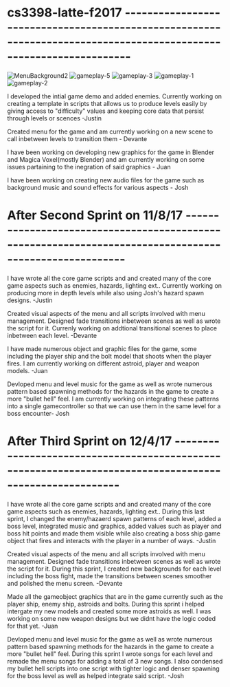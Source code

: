 # cs3398-latte-f2017 -------------------------------------------------------------------------------------------------------------------

![MenuBackground2](https://user-images.githubusercontent.com/31595883/61266754-e9a04200-a75a-11e9-9b91-d99043b470ce.jpg)
![gameplay-5](https://user-images.githubusercontent.com/31595883/61267218-9c24d480-a75c-11e9-949e-369e7136b42d.jpg)
![gameplay-3](https://user-images.githubusercontent.com/31595883/61267219-9c24d480-a75c-11e9-9c29-a16807e42d62.jpg)
![gameplay-1](https://user-images.githubusercontent.com/31595883/61267220-9c24d480-a75c-11e9-88f9-07c2b18f9bfc.jpg)
![gameplay-2](https://user-images.githubusercontent.com/31595883/61267221-9c24d480-a75c-11e9-9340-f3d59516dfd6.jpg)

I developed the intial game demo and added enemies. Currently working on creating a template in scripts that allows us to produce levels easily by giving access to "difficulty" values and keeping core data that persist through levels or scences -Justin

Created menu for the game and am currently working on a new scene to call inbetween levels to transition them - Devante

I have been working on developing new graphics for the game in Blender and Magica Voxel(mostly Blender) and am currently working on some issues partaining to the inegration of said graphics - Juan

I have been working on creating new audio files for the game such as background music and sound effects for various aspects - Josh


# After Second Sprint on 11/8/17 -------------------------------------------------------------------------------------------------------

I have wrote all the core game scripts and and created many of the core game aspects such as enemies, hazards, lighting ext.. Currently working on producing more in depth levels while also using Josh's hazard spawn designs. -Justin

Created visual aspects of the menu and all scripts involved with menu management. Designed fade transitions inbetween scenes as well as wrote the script for it. Currenly working on addtional transitional scenes to place inbetween each level. -Devante

I have made numerous object and graphic files for the game, some including the player ship and the bolt model that shoots when the player fires. I am currently working on different astroid, player and weapon models. -Juan

Devloped menu and level music for the game as well as wrote numerous pattern based spawning methods for the hazards in the game to create a more "bullet hell" feel. I am currently working on integrating these patterns into a single gamecontroller so that we can use them in the same level for a boss encounter- Josh

# After Third Sprint on 12/4/17 --------------------------------------------------------------------------------------------------------

I have wrote all the core game scripts and and created many of the core game aspects such as enemies, hazards, lighting ext.. During this last sprint, I changed the enemy/hazaerd spawn patterns of each level, added a boss level, integrated music and graphics, added values such as player and boss hit  points and made them visible while also creating a boss ship game object that fires and interacts with the player in a number of ways. -Justin

Created visual aspects of the menu and all scripts involved with menu management. Designed fade transitions inbetween scenes as well as wrote the script for it. During this sprint, I created new backgrounds for each level including the boss fight, made the transitions between scenes smoother and polished the menu screen. -Devante

Made all the gameobject graphics that are in the game currently such as the player ship, enemy ship, astroids and bolts. During this sprint i helped intergate my new models and created some more astroids as well. I was working on some new weapon designs but we didnt have the logic coded for that yet. -Juan

Devloped menu and level music for the game as well as wrote numerous pattern based spawning methods for the hazards in the game to create a more "bullet hell" feel. During this sprint I wrote songs for each level and remade the menu songs for adding a total of 3 new songs. I also condensed my bullet hell scripts into one script with tighter logic and denser spawning for the boss level as well as helped integrate said script. -Josh
